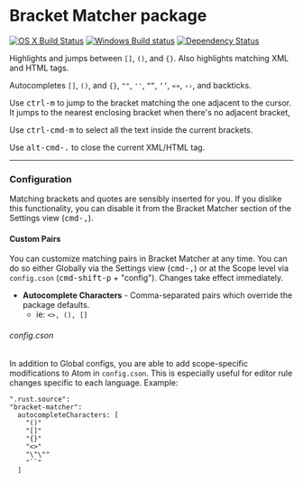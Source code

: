 # Bracket Matcher package
[![OS X Build Status](https://travis-ci.org/atom/bracket-matcher.svg?branch=master)](https://travis-ci.org/atom/bracket-matcher)
[![Windows Build status](https://ci.appveyor.com/api/projects/status/rrsl2h7e0od26k54/branch/master?svg=true)](https://ci.appveyor.com/project/Atom/bracket-matcher/branch/master) [![Dependency Status](https://david-dm.org/atom/bracket-matcher.svg)](https://david-dm.org/atom/bracket-matcher)


Highlights and jumps between `[]`, `()`, and `{}`. Also highlights matching XML
and HTML tags.

Autocompletes `[]`, `()`, and `{}`, `""`, `''`, `“”`, `‘’`, `«»`, `‹›`, and
backticks.

Use <kbd>ctrl-m</kbd> to jump to the bracket matching the one adjacent to the cursor.
It jumps to the nearest enclosing bracket when there's no adjacent bracket,

Use <kbd>ctrl-cmd-m</kbd> to select all the text inside the current brackets.

Use <kbd>alt-cmd-.</kbd> to close the current XML/HTML tag.

---
### Configuration

Matching brackets and quotes are sensibly inserted for you. If you dislike this
functionality, you can disable it from the Bracket Matcher section of the
Settings view (<kbd>cmd-,</kbd>).

#### Custom Pairs

You can customize matching pairs in Bracket Matcher at any time. You can do so either Globally via the Settings view (<kbd>cmd-,</kbd>) or at the Scope level via `config.cson` (<kbd>cmd-shift-p</kbd> + "config"). Changes take effect immediately.

* <b>Autocomplete Characters</b> - Comma-separated pairs which override the package defaults.
  * ie: `<>, (), []`

###### config.cson
In addition to Global configs, you are able to add scope-specific modifications to Atom in `config.cson`. This is especially useful for editor rule changes specific to each language. Example:
```
".rust.source":
"bracket-matcher":
  autocompleteCharacters: [
    "()"
    "[]"
    "{}"
    "<>"
    "\"\""
    "``"
  ]
```
